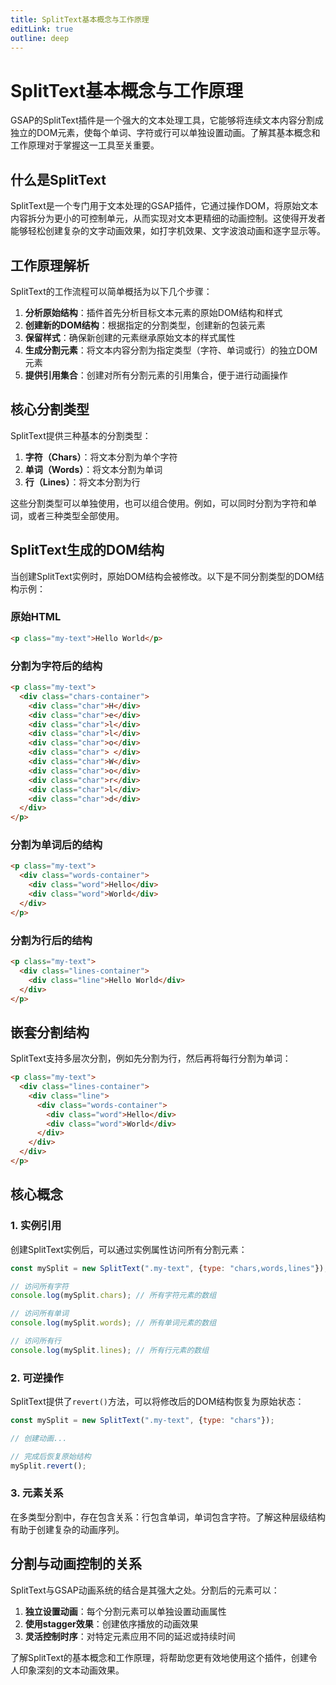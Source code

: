 ```yaml
---
title: SplitText基本概念与工作原理
editLink: true
outline: deep
---
```


# SplitText基本概念与工作原理

GSAP的SplitText插件是一个强大的文本处理工具，它能够将连续文本内容分割成独立的DOM元素，使每个单词、字符或行可以单独设置动画。了解其基本概念和工作原理对于掌握这一工具至关重要。

## 什么是SplitText

SplitText是一个专门用于文本处理的GSAP插件，它通过操作DOM，将原始文本内容拆分为更小的可控制单元，从而实现对文本更精细的动画控制。这使得开发者能够轻松创建复杂的文字动画效果，如打字机效果、文字波浪动画和逐字显示等。

## 工作原理解析

SplitText的工作流程可以简单概括为以下几个步骤：

1. **分析原始结构**：插件首先分析目标文本元素的原始DOM结构和样式
2. **创建新的DOM结构**：根据指定的分割类型，创建新的包装元素
3. **保留样式**：确保新创建的元素继承原始文本的样式属性
4. **生成分割元素**：将文本内容分割为指定类型（字符、单词或行）的独立DOM元素
5. **提供引用集合**：创建对所有分割元素的引用集合，便于进行动画操作

## 核心分割类型

SplitText提供三种基本的分割类型：

1. **字符（Chars）**：将文本分割为单个字符
2. **单词（Words）**：将文本分割为单词
3. **行（Lines）**：将文本分割为行

这些分割类型可以单独使用，也可以组合使用。例如，可以同时分割为字符和单词，或者三种类型全部使用。

## SplitText生成的DOM结构

当创建SplitText实例时，原始DOM结构会被修改。以下是不同分割类型的DOM结构示例：

### 原始HTML

```html
<p class="my-text">Hello World</p>
```

### 分割为字符后的结构

```html
<p class="my-text">
  <div class="chars-container">
    <div class="char">H</div>
    <div class="char">e</div>
    <div class="char">l</div>
    <div class="char">l</div>
    <div class="char">o</div>
    <div class="char"> </div>
    <div class="char">W</div>
    <div class="char">o</div>
    <div class="char">r</div>
    <div class="char">l</div>
    <div class="char">d</div>
  </div>
</p>
```

### 分割为单词后的结构

```html
<p class="my-text">
  <div class="words-container">
    <div class="word">Hello</div>
    <div class="word">World</div>
  </div>
</p>
```

### 分割为行后的结构

```html
<p class="my-text">
  <div class="lines-container">
    <div class="line">Hello World</div>
  </div>
</p>
```

## 嵌套分割结构

SplitText支持多层次分割，例如先分割为行，然后再将每行分割为单词：

```html
<p class="my-text">
  <div class="lines-container">
    <div class="line">
      <div class="words-container">
        <div class="word">Hello</div>
        <div class="word">World</div>
      </div>
    </div>
  </div>
</p>
```

## 核心概念

### 1. 实例引用

创建SplitText实例后，可以通过实例属性访问所有分割元素：

```javascript
const mySplit = new SplitText(".my-text", {type: "chars,words,lines"});

// 访问所有字符
console.log(mySplit.chars); // 所有字符元素的数组

// 访问所有单词
console.log(mySplit.words); // 所有单词元素的数组

// 访问所有行
console.log(mySplit.lines); // 所有行元素的数组
```

### 2. 可逆操作

SplitText提供了`revert()`方法，可以将修改后的DOM结构恢复为原始状态：

```javascript
const mySplit = new SplitText(".my-text", {type: "chars"});

// 创建动画...

// 完成后恢复原始结构
mySplit.revert();
```

### 3. 元素关系

在多类型分割中，存在包含关系：行包含单词，单词包含字符。了解这种层级结构有助于创建复杂的动画序列。

## 分割与动画控制的关系

SplitText与GSAP动画系统的结合是其强大之处。分割后的元素可以：

1. **独立设置动画**：每个分割元素可以单独设置动画属性
2. **使用stagger效果**：创建依序播放的动画效果
3. **灵活控制时序**：对特定元素应用不同的延迟或持续时间

了解SplitText的基本概念和工作原理，将帮助您更有效地使用这个插件，创建令人印象深刻的文本动画效果。 